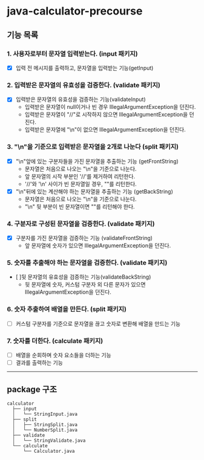 # java-calculator-precourse

## 기능 목록

### 1. 사용자로부터 문자열 입력받는다. (input 패키지)

- [x] 입력 전 메시지를 출력하고, 문자열을 입력받는 기능(getInput)

### 2. 입력받은 문자열의 유효성을 검증한다. (validate 패키지)

- [x] 입력받은 문자열의 유효성을 검증하는 기능(validateInput)
  - 입력받은 문자열이 null이거나 빈 경우 IllegalArgumentException을 던진다.
  - 입력받은 문자열이 "//"로 시작하지 않으면 IllegalArgumentException을 던진다.
  - 입력받은 문자열에 "\n"이 없으면 IllegalArgumentException을 던진다.

### 3. "\n"을 기준으로 입력받은 문자열을 2개로 나눈다 (split 패키지)

- [x] "\n"앞에 있는 구분자들을 가진 문자열을 추출하는 기능 (getFrontString)
  - 문자열은 처음으로 나오는 "\n"을 기준으로 나눈다.
  - 앞 문자열의 시작 부분인 '//'를 제거하여 리턴한다.
  - '//'와 '\n' 사이가 빈 문자열일 경우, ""를 리턴한다.
- [x] "\n"뒤에 있는 계산해야 하는 문자열을 추출하는 기능 (getBackString)
  - 문자열은 처음으로 나오는 "\n"을 기준으로 나눈다.
  - "\n" 뒷 부분이 빈 문자열이면 ""를 리턴해야 한다.

### 4. 구분자로 구성된 문자열을 검증한다. (validate 패키지)

- [x] 구분자를 가진 문자열을 검증하는 기능 (validateFrontString)
  - 앞 문자열에 숫자가 있으면 IllegalArgumentException을 던진다.

### 5. 숫자를 추출해야 하는 문자열을 검증한다. (validate 패키지)

- [ ]뒷 문자열의 유효성을 검증하는 기능(validateBackString)
  - 뒷 문자열에 숫자, 커스텀 구분자 외 다른 문자가 있으면 IllegalArgumentException을 던진다.

### 6. 숫자 추출하여 배열을 만든다. (split 패키지)

- [ ] 커스텀 구분자를 기준으로 문자열을 끊고 숫자로 변환해 배열을 만드는 기능

### 7. 숫자를 더한다. (calculate 패키지)

- [ ] 배열을 순회하며 숫자 요소들을 더하는 기능
- [ ] 결과를 출력하는 기능

---

## package 구조

```
calculator
  ├── input
  │   └── StringInput.java
  ├── split
  │   ├── StringSplit.java
  │   └── NumberSplit.java
  ├── validate
  │   └── StringValidate.java
  └── calculate
      └── Calculator.java
```
